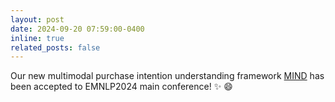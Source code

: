 ```yaml
---
layout: post
date: 2024-09-20 07:59:00-0400
inline: true
related_posts: false
---
```


Our new multimodal purchase intention understanding framework [MIND](https://arxiv.org/abs/2406.10701) has been accepted to EMNLP2024 main conference! :sparkles: :smile:
